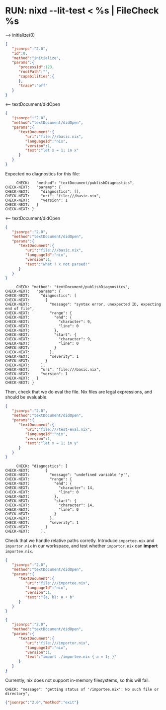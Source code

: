 # RUN: nixd --lit-test < %s | FileCheck %s

--> initialize(0)

```json
{
   "jsonrpc":"2.0",
   "id":0,
   "method":"initialize",
   "params":{
      "processId":123,
      "rootPath":"",
      "capabilities":{
      },
      "trace":"off"
   }
}
```

<-- textDocument/didOpen

```json
{
   "jsonrpc":"2.0",
   "method":"textDocument/didOpen",
   "params":{
      "textDocument":{
         "uri":"file:///basic.nix",
         "languageId":"nix",
         "version":1,
         "text":"let x = 1; in x"
      }
   }
}
```

Expected no diagnostics for this file:

```
     CHECK:   "method": "textDocument/publishDiagnostics",
CHECK-NEXT:   "params": {
CHECK-NEXT:     "diagnostics": [],
CHECK-NEXT:     "uri": "file:///basic.nix",
CHECK-NEXT:     "version": 1
CHECK-NEXT:   }
CHECK-NEXT: }
```

<-- textDocument/didOpen

```json
{
   "jsonrpc":"2.0",
   "method":"textDocument/didOpen",
   "params":{
      "textDocument":{
         "uri":"file:///basic.nix",
         "languageId":"nix",
         "version":1,
         "text":"what ? x not parsed!"
      }
   }
}
```

```
     CHECK: "method": "textDocument/publishDiagnostics",
CHECK-NEXT:   "params": {
CHECK-NEXT:     "diagnostics": [
CHECK-NEXT:       {
CHECK-NEXT:         "message": "syntax error, unexpected ID, expecting end of file",
CHECK-NEXT:         "range": {
CHECK-NEXT:           "end": {
CHECK-NEXT:             "character": 9,
CHECK-NEXT:             "line": 0
CHECK-NEXT:           },
CHECK-NEXT:           "start": {
CHECK-NEXT:             "character": 9,
CHECK-NEXT:             "line": 0
CHECK-NEXT:           }
CHECK-NEXT:         },
CHECK-NEXT:         "severity": 1
CHECK-NEXT:       }
CHECK-NEXT:     ],
CHECK-NEXT:     "uri": "file:///basic.nix",
CHECK-NEXT:     "version": 1
CHECK-NEXT:   }
CHECK-NEXT: }
```

Then, check that we do eval the file. Nix files are legal expressions, and should be evaluable.


```json
{
   "jsonrpc":"2.0",
   "method":"textDocument/didOpen",
   "params":{
      "textDocument":{
         "uri":"file:///test-eval.nix",
         "languageId":"nix",
         "version":1,
         "text":"let x = 1; in y"
      }
   }
}
```

```
     CHECK: "diagnostics": [
CHECK-NEXT:       {
CHECK-NEXT:         "message": "undefined variable 'y'",
CHECK-NEXT:         "range": {
CHECK-NEXT:           "end": {
CHECK-NEXT:             "character": 14,
CHECK-NEXT:             "line": 0
CHECK-NEXT:           },
CHECK-NEXT:           "start": {
CHECK-NEXT:             "character": 14,
CHECK-NEXT:             "line": 0
CHECK-NEXT:           }
CHECK-NEXT:         },
CHECK-NEXT:         "severity": 1
CHECK-NEXT:       }
CHECK-NEXT:     ],
```

Check that we handle relative paths corretly. Introduce `importee.nix` and `importor.nix` in our workspace, and test whether `importor.nix` can **import** `importee.nix`.

```json
{
   "jsonrpc":"2.0",
   "method":"textDocument/didOpen",
   "params":{
      "textDocument":{
         "uri":"file:///importee.nix",
         "languageId":"nix",
         "version":1,
         "text":"{a, b}: a + b"
      }
   }
}
```

```json
{
   "jsonrpc":"2.0",
   "method":"textDocument/didOpen",
   "params":{
      "textDocument":{
         "uri":"file:///importor.nix",
         "languageId":"nix",
         "version":1,
         "text":"import ./importee.nix { a = 1; }"
      }
   }
}
```
Currently, nix does not support in-memory filesystems, so this will fail.

```
CHECK: "message": "getting status of '/importee.nix': No such file or directory",
```



```json
{"jsonrpc":"2.0","method":"exit"}
```
